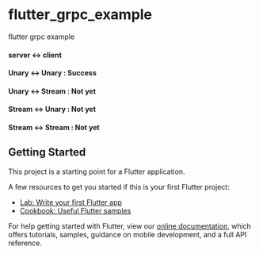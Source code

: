 # flutter_grpc_example

flutter grpc example 

#### server <-> client 
#### Unary <-> Unary  : Success
#### Unary <-> Stream  : Not yet
#### Stream <-> Unary  : Not yet
#### Stream <-> Stream  : Not yet

  

## Getting Started

This project is a starting point for a Flutter application.

A few resources to get you started if this is your first Flutter project:

- [Lab: Write your first Flutter app](https://flutter.dev/docs/get-started/codelab)
- [Cookbook: Useful Flutter samples](https://flutter.dev/docs/cookbook)

For help getting started with Flutter, view our
[online documentation](https://flutter.dev/docs), which offers tutorials,
samples, guidance on mobile development, and a full API reference.
